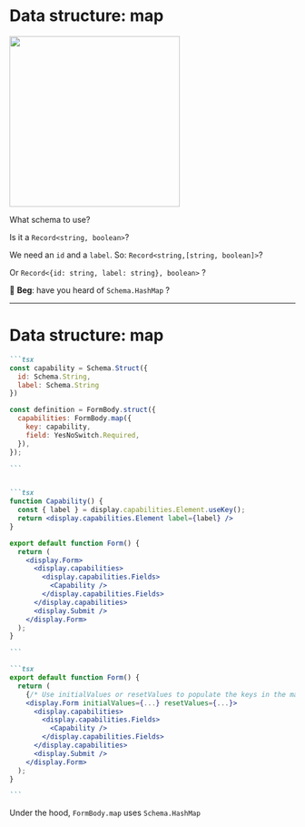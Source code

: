 # Data structure: map

<img src="/capabilities.png" width=300 class="border rounded m-auto"/>

<v-clicks>

What schema to use?

Is it a `Record<string, boolean>`?

We need an `id` and a `label`. So: `Record<string,[string, boolean]>`?

Or `Record<{id: string, label: string}, boolean>` ?

📢 **Beg**: have you heard of `Schema.HashMap` ?

</v-clicks>

---

# Data structure: map

````md magic-move
```tsx
const capability = Schema.Struct({
  id: Schema.String,
  label: Schema.String
})

const definition = FormBody.struct({
  capabilities: FormBody.map({
    key: capability,
    field: YesNoSwitch.Required,
  }),
});

```


```tsx
function Capability() {
  const { label } = display.capabilities.Element.useKey();
  return <display.capabilities.Element label={label} />
}

export default function Form() {
  return (
    <display.Form>
      <display.capabilities>
        <display.capabilities.Fields>
          <Capability />
        </display.capabilities.Fields>
      </display.capabilities>
      <display.Submit />
    </display.Form>
  );
}

```

```tsx
export default function Form() {
  return (
    {/* Use initialValues or resetValues to populate the keys in the map */}
    <display.Form initialValues={...} resetValues={...}>
      <display.capabilities>
        <display.capabilities.Fields>
          <Capability />
        </display.capabilities.Fields>
      </display.capabilities>
      <display.Submit />
    </display.Form>
  );
}

```

````

<v-clicks at="3">

Under the hood, `FormBody.map` uses `Schema.HashMap`

</v-clicks>
